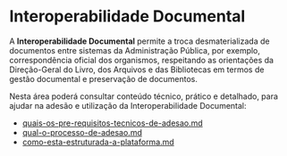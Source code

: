 # Interoperabilidade Documental

A **Interoperabilidade Documental** permite a troca desmaterializada de documentos entre sistemas da Administração Pública, por exemplo, correspondência oficial dos organismos, respeitando as orientações da Direção-Geral do Livro, dos Arquivos e das Bibliotecas em termos de gestão documental e preservação de documentos.

Nesta área poderá consultar conteúdo técnico, prático e detalhado, para ajudar na adesão e utilização da Interoperabilidade Documental:

- [quais-os-pre-requisitos-tecnicos-de-adesao.md](quais-os-pre-requisitos-tecnicos-de-adesao.md)
- [qual-o-processo-de-adesao.md](qual-o-processo-de-adesao.md)
- [como-esta-estruturada-a-plataforma.md](como-esta-estruturada-a-plataforma.md)

